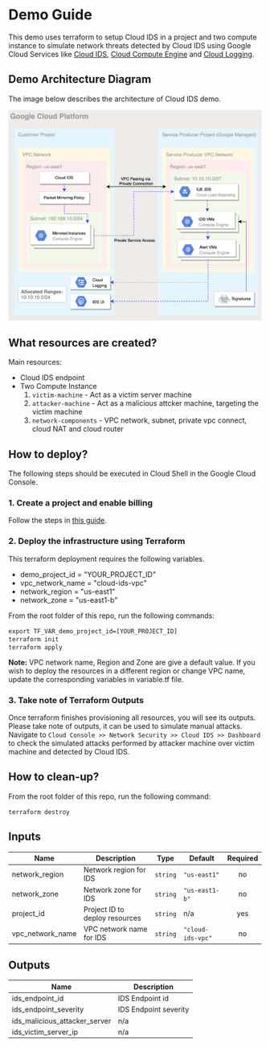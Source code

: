 # Demo Guide
This demo uses terraform to setup Cloud IDS in a project and two compute instance to simulate network threats detected by Cloud IDS using Google Cloud Services like [Cloud IDS](https://cloud.google.com/ids), [Cloud Compute Engine](https://cloud.google.com/compute) and [Cloud Logging](https://cloud.google.com/logging).


## Demo Architecture Diagram
The image below describes the architecture of Cloud IDS demo.

![Architecture Diagram](./architecture-diagram.png)


## What resources are created?
Main resources:
- Cloud IDS endpoint
- Two Compute Instance
  1. `victim-machine` - Act as a victim server machine
  1. `attacker-machine` - Act as a malicious attcker machine, targeting the victim machine
  1. `network-components` - VPC network, subnet, private vpc connect, cloud NAT and cloud router


## How to deploy?
The following steps should be executed in Cloud Shell in the Google Cloud Console.

### 1. Create a project and enable billing
Follow the steps in [this guide](https://cloud.google.com/resource-manager/docs/creating-managing-projects).


### 2. Deploy the infrastructure using Terraform

This terraform deployment requires the following variables.

- demo_project_id       = "YOUR_PROJECT_ID"
- vpc_network_name      = "cloud-ids-vpc"
- network_region        = "us-east1"
- network_zone          = "us-east1-b"

From the root folder of this repo, run the following commands:

```
export TF_VAR_demo_project_id=[YOUR_PROJECT_ID]
terraform init
terraform apply
```

**Note:** VPC network name, Region and Zone are give a default value. If you wish to deploy the resources in a different region or change VPC name, update the corresponding variables in variable.tf file.

### 3. Take note of Terraform Outputs

Once terraform finishes provisioning all resources, you will see its outputs. Please take note of outputs, it can be used to simulate manual attacks.
Navigate to `Cloud Console >> Network Security >> Cloud IDS >> Dashboard` to check the simulated attacks performed by attacker machine over victim machine and detected by Cloud IDS.


## How to clean-up?

From the root folder of this repo, run the following command:
```
terraform destroy
```

<!-- BEGINNING OF PRE-COMMIT-TERRAFORM DOCS HOOK -->
## Inputs

| Name | Description | Type | Default | Required |
|------|-------------|------|---------|:--------:|
| network\_region | Network region for IDS | `string` | `"us-east1"` | no |
| network\_zone | Network zone for IDS | `string` | `"us-east1-b"` | no |
| project\_id | Project ID to deploy resources | `string` | n/a | yes |
| vpc\_network\_name | VPC network name for IDS | `string` | `"cloud-ids-vpc"` | no |

## Outputs

| Name | Description |
|------|-------------|
| ids\_endpoint\_id | IDS Endpoint id |
| ids\_endpoint\_severity | IDS Endpoint severity |
| ids\_malicious\_attacker\_server | n/a |
| ids\_victim\_server\_ip | n/a |

<!-- END OF PRE-COMMIT-TERRAFORM DOCS HOOK -->
